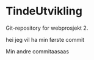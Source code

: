 # TindeUtvikling
Git-repository for webprosjekt 2.


hei jeg vil ha min første commit

Min andre commitaasaas